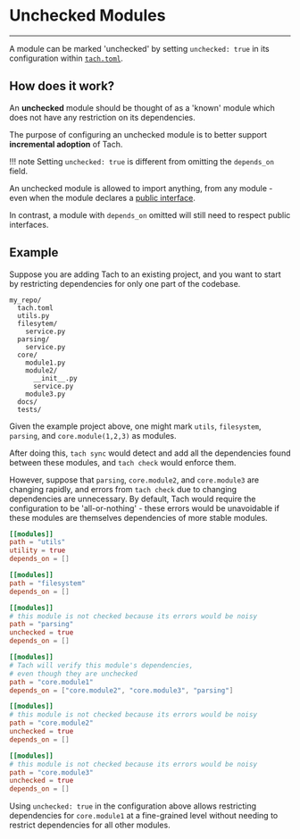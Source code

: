 # Unchecked Modules

---

A module can be marked 'unchecked' by setting `unchecked: true` in its configuration within [`tach.toml`](configuration.md#tachtoml).

## How does it work?

An **unchecked** module should be thought of as a 'known' module which does not have any restriction on its dependencies.

The purpose of configuring an unchecked module is to better support **incremental adoption** of Tach.

!!! note
        Setting `unchecked: true` is different from omitting the `depends_on` field.

An unchecked module is allowed to import anything, from any module - even when the module declares a [public interface](configuration.md#interfaces).

In contrast, a module with `depends_on` omitted will still need to respect public interfaces.

## Example

Suppose you are adding Tach to an existing project, and you want to start by restricting dependencies for only one part of the codebase.

```
my_repo/
  tach.toml
  utils.py
  filesytem/
    service.py
  parsing/
    service.py
  core/
    module1.py
    module2/
      __init__.py
      service.py
    module3.py
  docs/
  tests/
```

Given the example project above, one might mark `utils`, `filesystem`, `parsing`, and `core.module(1,2,3)` as modules.

After doing this, `tach sync` would detect and add all the dependencies found between these modules, and `tach check` would enforce them.

However, suppose that `parsing`, `core.module2`, and `core.module3` are changing rapidly, and errors from `tach check` due to changing dependencies are unnecessary.
By default, Tach would require the configuration to be 'all-or-nothing' - these errors would be unavoidable if these modules are themselves dependencies of more stable modules.

```toml
[[modules]]
path = "utils"
utility = true
depends_on = []

[[modules]]
path = "filesystem"
depends_on = []

[[modules]]
# this module is not checked because its errors would be noisy
path = "parsing"
unchecked = true
depends_on = []

[[modules]]
# Tach will verify this module's dependencies,
# even though they are unchecked
path = "core.module1"
depends_on = ["core.module2", "core.module3", "parsing"]

[[modules]]
# this module is not checked because its errors would be noisy
path = "core.module2"
unchecked = true
depends_on = []

[[modules]]
# this module is not checked because its errors would be noisy
path = "core.module3"
unchecked = true
depends_on = []
```

Using `unchecked: true` in the configuration above allows restricting dependencies for `core.module1` at a fine-grained level without needing to restrict dependencies for all other modules.
